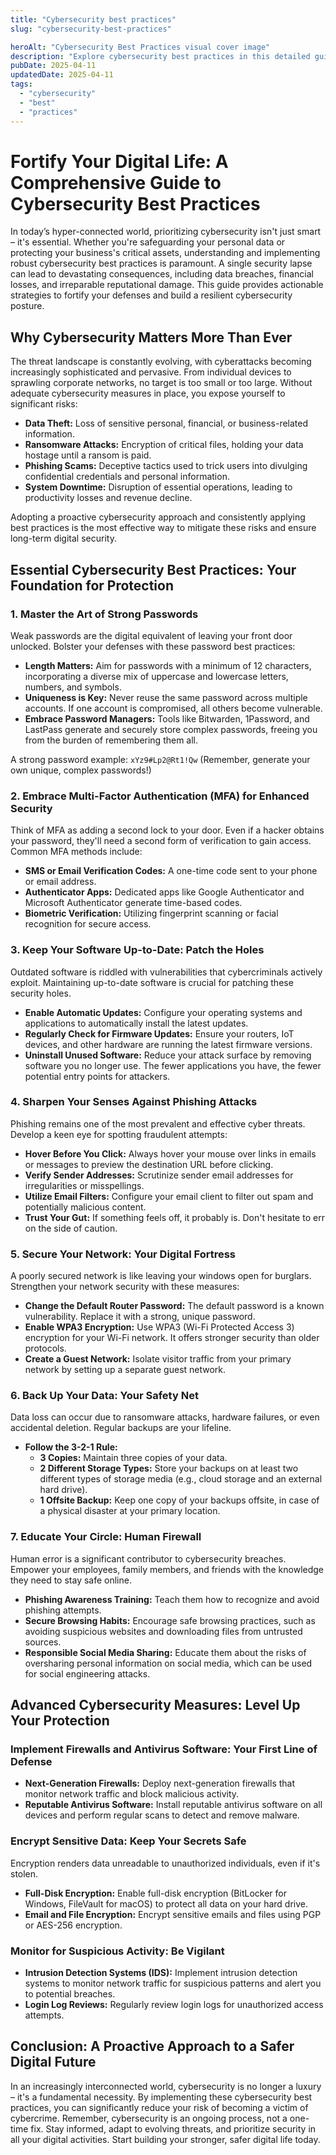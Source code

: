 ```yaml
---
title: "Cybersecurity best practices"
slug: "cybersecurity-best-practices"

heroAlt: "Cybersecurity Best Practices visual cover image"
description: "Explore cybersecurity best practices in this detailed guide, offering insights, strategies, and practical tips to enhance your understanding and application of the topic."
pubDate: 2025-04-11
updatedDate: 2025-04-11
tags:
  - "cybersecurity"
  - "best"
  - "practices"
---
```


# Fortify Your Digital Life: A Comprehensive Guide to Cybersecurity Best Practices

In today’s hyper-connected world, prioritizing cybersecurity isn't just smart – it's essential. Whether you're safeguarding your personal data or protecting your business's critical assets, understanding and implementing robust cybersecurity best practices is paramount. A single security lapse can lead to devastating consequences, including data breaches, financial losses, and irreparable reputational damage. This guide provides actionable strategies to fortify your defenses and build a resilient cybersecurity posture.

## Why Cybersecurity Matters More Than Ever

The threat landscape is constantly evolving, with cyberattacks becoming increasingly sophisticated and pervasive. From individual devices to sprawling corporate networks, no target is too small or too large. Without adequate cybersecurity measures in place, you expose yourself to significant risks:

- **Data Theft:** Loss of sensitive personal, financial, or business-related information.
- **Ransomware Attacks:** Encryption of critical files, holding your data hostage until a ransom is paid.
- **Phishing Scams:** Deceptive tactics used to trick users into divulging confidential credentials and personal information.
- **System Downtime:** Disruption of essential operations, leading to productivity losses and revenue decline.

Adopting a proactive cybersecurity approach and consistently applying best practices is the most effective way to mitigate these risks and ensure long-term digital security.

## Essential Cybersecurity Best Practices: Your Foundation for Protection

### 1. Master the Art of Strong Passwords

Weak passwords are the digital equivalent of leaving your front door unlocked. Bolster your defenses with these password best practices:

- **Length Matters:** Aim for passwords with a minimum of 12 characters, incorporating a diverse mix of uppercase and lowercase letters, numbers, and symbols.
- **Uniqueness is Key:** Never reuse the same password across multiple accounts. If one account is compromised, all others become vulnerable.
- **Embrace Password Managers:** Tools like Bitwarden, 1Password, and LastPass generate and securely store complex passwords, freeing you from the burden of remembering them all.

A strong password example: `xYz9#Lp2@Rt1!Qw` (Remember, generate your own unique, complex passwords!)

### 2. Embrace Multi-Factor Authentication (MFA) for Enhanced Security

Think of MFA as adding a second lock to your door. Even if a hacker obtains your password, they'll need a second form of verification to gain access. Common MFA methods include:

- **SMS or Email Verification Codes:** A one-time code sent to your phone or email address.
- **Authenticator Apps:** Dedicated apps like Google Authenticator and Microsoft Authenticator generate time-based codes.
- **Biometric Verification:** Utilizing fingerprint scanning or facial recognition for secure access.

### 3. Keep Your Software Up-to-Date: Patch the Holes

Outdated software is riddled with vulnerabilities that cybercriminals actively exploit. Maintaining up-to-date software is crucial for patching these security holes.

- **Enable Automatic Updates:** Configure your operating systems and applications to automatically install the latest updates.
- **Regularly Check for Firmware Updates:** Ensure your routers, IoT devices, and other hardware are running the latest firmware versions.
- **Uninstall Unused Software:** Reduce your attack surface by removing software you no longer use. The fewer applications you have, the fewer potential entry points for attackers.

### 4. Sharpen Your Senses Against Phishing Attacks

Phishing remains one of the most prevalent and effective cyber threats. Develop a keen eye for spotting fraudulent attempts:

- **Hover Before You Click:** Always hover your mouse over links in emails or messages to preview the destination URL before clicking.
- **Verify Sender Addresses:** Scrutinize sender email addresses for irregularities or misspellings.
- **Utilize Email Filters:** Configure your email client to filter out spam and potentially malicious content.
- **Trust Your Gut:** If something feels off, it probably is. Don't hesitate to err on the side of caution.

### 5. Secure Your Network: Your Digital Fortress

A poorly secured network is like leaving your windows open for burglars. Strengthen your network security with these measures:

- **Change the Default Router Password:** The default password is a known vulnerability. Replace it with a strong, unique password.
- **Enable WPA3 Encryption:** Use WPA3 (Wi-Fi Protected Access 3) encryption for your Wi-Fi network. It offers stronger security than older protocols.
- **Create a Guest Network:** Isolate visitor traffic from your primary network by setting up a separate guest network.

### 6. Back Up Your Data: Your Safety Net

Data loss can occur due to ransomware attacks, hardware failures, or even accidental deletion. Regular backups are your lifeline.

- **Follow the 3-2-1 Rule:**
  - **3 Copies:** Maintain three copies of your data.
  - **2 Different Storage Types:** Store your backups on at least two different types of storage media (e.g., cloud storage and an external hard drive).
  - **1 Offsite Backup:** Keep one copy of your backups offsite, in case of a physical disaster at your primary location.

### 7. Educate Your Circle: Human Firewall

Human error is a significant contributor to cybersecurity breaches. Empower your employees, family members, and friends with the knowledge they need to stay safe online.

- **Phishing Awareness Training:** Teach them how to recognize and avoid phishing attempts.
- **Secure Browsing Habits:** Encourage safe browsing practices, such as avoiding suspicious websites and downloading files from untrusted sources.
- **Responsible Social Media Sharing:** Educate them about the risks of oversharing personal information on social media, which can be used for social engineering attacks.

## Advanced Cybersecurity Measures: Level Up Your Protection

### Implement Firewalls and Antivirus Software: Your First Line of Defense

- **Next-Generation Firewalls:** Deploy next-generation firewalls that monitor network traffic and block malicious activity.
- **Reputable Antivirus Software:** Install reputable antivirus software on all devices and perform regular scans to detect and remove malware.

### Encrypt Sensitive Data: Keep Your Secrets Safe

Encryption renders data unreadable to unauthorized individuals, even if it's stolen.

- **Full-Disk Encryption:** Enable full-disk encryption (BitLocker for Windows, FileVault for macOS) to protect all data on your hard drive.
- **Email and File Encryption:** Encrypt sensitive emails and files using PGP or AES-256 encryption.

### Monitor for Suspicious Activity: Be Vigilant

- **Intrusion Detection Systems (IDS):** Implement intrusion detection systems to monitor network traffic for suspicious patterns and alert you to potential breaches.
- **Login Log Reviews:** Regularly review login logs for unauthorized access attempts.

## Conclusion: A Proactive Approach to a Safer Digital Future

In an increasingly interconnected world, cybersecurity is no longer a luxury – it's a fundamental necessity. By implementing these cybersecurity best practices, you can significantly reduce your risk of becoming a victim of cybercrime. Remember, cybersecurity is an ongoing process, not a one-time fix. Stay informed, adapt to evolving threats, and prioritize security in all your digital activities. Start building your stronger, safer digital life today.
